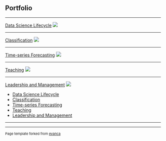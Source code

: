 ## Portfolio

---
[Data Science Lifecycle](/pdf/sample_presentation.pdf)
<img src="images/dummy_thumbnail.jpg?raw=true"/>

---
[Classification](/pdf/sample_presentation.pdf)
<img src="images/dummy_thumbnail.jpg?raw=true"/>

---
[Time-series Forecasting](http://example.com/)
<img src="images/dummy_thumbnail.jpg?raw=true"/>

---

[Teaching](http://example.com/)
<img src="images/dummy_thumbnail.jpg?raw=true"/>

---

[Leadership and Management](http://example.com/)
<img src="images/dummy_thumbnail.jpg?raw=true"/>


- [Data Science Lifecycle](http://example.com/)
- [Classification](http://example.com/)
- [Time-series Forecasting](http://example.com/)
- [Teaching](http://example.com/)
- [Leadership and Management](http://example.com/)

---




---
<p style="font-size:11px">Page template forked from <a href="https://github.com/evanca/quick-portfolio">evanca</a></p>
<!-- Remove above link if you don't want to attibute -->
